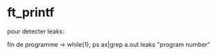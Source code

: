 # ft_printf

pour detecter leaks:

fin de programme -> while(1);
ps ax|grep a.out
leaks "program number"
